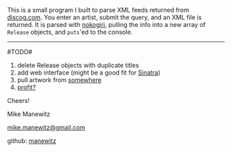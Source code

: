 This is a small program I built to parse XML feeds returned from [discog.com](http://www.discog.com). You enter an artist, submit the query, and an XML file is returned. It is parsed with [nokogiri](http://nokogiri.org/), pulling the info into a new array of `Release`  objects, and `puts`'ed to the console. 

---

#TODO#
1.  delete Release objects with duplicate titles
2.  add web interface (might be a good fit for [Sinatra](http://www.sinatrarb.com/))
3.  pull artwork from [somewhere](http://explodingpixels.wordpress.com/2008/06/24/getting-album-art-using-amazon-web-services/)
4.  [profit?](http://robbreport.com/)

Cheers!

Mike Manewitz

[mike.manewitz@gmail.com](mailto:mike.manewitz@gmail.com?subject="You%20are%20awesome")

github: [manewitz](http://www.github.com/manewitz)